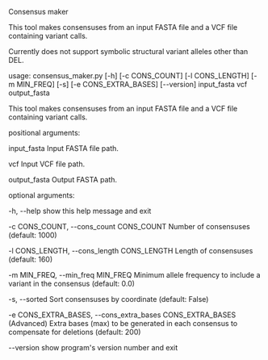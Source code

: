 Consensus maker

This tool makes consensuses from an input FASTA file and a VCF file containing variant calls.

Currently does not support  symbolic structural variant alleles other than DEL.

usage: consensus_maker.py [-h] [-c CONS_COUNT] [-l CONS_LENGTH] [-m MIN_FREQ] [-s] [-e CONS_EXTRA_BASES] [--version] input_fasta vcf output_fasta

This tool makes consensuses from an input FASTA file and a VCF file containing variant calls.

positional arguments:

  input_fasta           Input FASTA file path.
  
  vcf                   Input VCF file path.
  
  output_fasta          Output FASTA path.

optional arguments:

  -h, --help            show this help message and exit
  
  -c CONS_COUNT, --cons_count CONS_COUNT
                        Number of consensuses (default: 1000)
                        
  -l CONS_LENGTH, --cons_length CONS_LENGTH
                        Length of consensuses (default: 160)
                        
  -m MIN_FREQ, --min_freq MIN_FREQ
                        Minimum allele frequency to include a variant in the consensus (default: 0.0)
                        
  -s, --sorted          Sort consensuses by coordinate (default: False)
  
  -e CONS_EXTRA_BASES, --cons_extra_bases CONS_EXTRA_BASES
                        (Advanced) Extra bases (max) to be generated in each consensus to compensate for deletions (default: 200)
                        
  --version             show program's version number and exit
